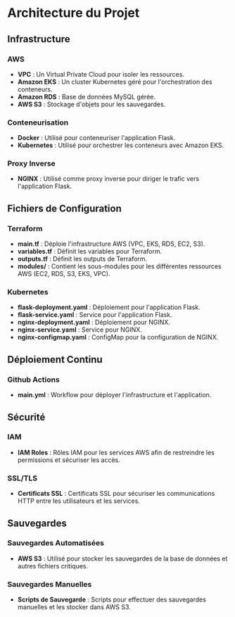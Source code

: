 # Architecture du Projet

## Infrastructure

### AWS

- **VPC** : Un Virtual Private Cloud pour isoler les ressources.
- **Amazon EKS** : Un cluster Kubernetes géré pour l'orchestration des conteneurs.
- **Amazon RDS** : Base de données MySQL gérée.
- **AWS S3** : Stockage d'objets pour les sauvegardes.

### Conteneurisation

- **Docker** : Utilisé pour conteneuriser l'application Flask.
- **Kubernetes** : Utilisé pour orchestrer les conteneurs avec Amazon EKS.

### Proxy Inverse

- **NGINX** : Utilisé comme proxy inverse pour diriger le trafic vers l'application Flask.

## Fichiers de Configuration

### Terraform

- **main.tf** : Déploie l'infrastructure AWS (VPC, EKS, RDS, EC2, S3).
- **variables.tf** : Définit les variables pour Terraform.
- **outputs.tf** : Définit les outputs de Terraform.
- **modules/** : Contient les sous-modules pour les différentes ressources AWS (EC2, RDS, S3, EKS, VPC).

### Kubernetes

- **flask-deployment.yaml** : Déploiement pour l'application Flask.
- **flask-service.yaml** : Service pour l'application Flask.
- **nginx-deployment.yaml** : Déploiement pour NGINX.
- **nginx-service.yaml** : Service pour NGINX.
- **nginx-configmap.yaml** : ConfigMap pour la configuration de NGINX.

## Déploiement Continu

### Github Actions

- **main.yml** : Workflow pour déployer l'infrastructure et l'application.

## Sécurité

### IAM

- **IAM Roles** : Rôles IAM pour les services AWS afin de restreindre les permissions et sécuriser les accès.

### SSL/TLS

- **Certificats SSL** : Certificats SSL pour sécuriser les communications HTTP entre les utilisateurs et les services.

## Sauvegardes

### Sauvegardes Automatisées

- **AWS S3** : Utilisé pour stocker les sauvegardes de la base de données et autres fichiers critiques.

### Sauvegardes Manuelles

- **Scripts de Sauvegarde** : Scripts pour effectuer des sauvegardes manuelles et les stocker dans AWS S3.

